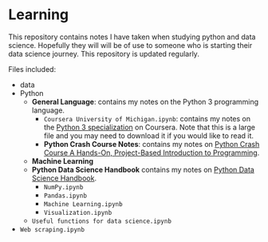 # Learning

This repository contains notes I have taken when studying python and data science. Hopefully they will will be of use to someone who is starting their data science journey. This repository is updated regularly. 

Files included: 
- data 
- Python
	- **General Language**: contains my notes on the Python 3 programming language.
	 	- `Coursera University of Michigan.ipynb`: contains my notes on the [Python 3 specialization](https://www.coursera.org/specializations/python-3-programming) on Coursera. Note that this is a large file and you may need to download it if you would like to read it. 
		- **Python Crash Course Notes**: contains my notes on [Python Crash Course A Hands-On, Project-Based Introduction to Programming](https://www.amazon.com/Python-Crash-Course-Hands-Project-Based/dp/1593276036). 
	- **Machine Learning**
	- **Python Data Science Handbook** contains my notes on [Python Data Science Handbook](https://jakevdp.github.io/PythonDataScienceHandbook/).
		- `NumPy.ipynb`
		- `Pandas.ipynb`
		- `Machine Learning.ipynb`
		- `Visualization.ipynb`
	- `Useful functions for data science.ipynb`
- `Web scraping.ipynb`
